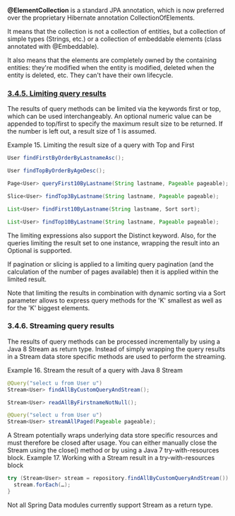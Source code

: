 	
__@ElementCollection__ is a standard JPA annotation, which is now preferred over the proprietary 
	Hibernate annotation CollectionOfElements.

It means that the collection is not a collection of entities, but a collection of simple types (Strings, etc.) 
	or a collection of embeddable elements (class annotated with @Embeddable).

It also means that the elements are completely owned by the containing entities: 
	they're modified when the entity is modified, deleted when the entity is deleted, etc. 
	They can't have their own lifecycle.
	

### [3.4.5. Limiting query results](https://docs.spring.io/spring-data/jpa/docs/current/reference/html/#repositories.limit-query-result)
The results of query methods can be limited via the keywords first or top, which can be used interchangeably. An optional numeric value can be appended to top/first to specify the maximum result size to be returned. If the number is left out, a result size of 1 is assumed.

Example 15. Limiting the result size of a query with Top and First
```java
User findFirstByOrderByLastnameAsc();

User findTopByOrderByAgeDesc();

Page<User> queryFirst10ByLastname(String lastname, Pageable pageable);

Slice<User> findTop3ByLastname(String lastname, Pageable pageable);

List<User> findFirst10ByLastname(String lastname, Sort sort);

List<User> findTop10ByLastname(String lastname, Pageable pageable);
```
The limiting expressions also support the Distinct keyword. Also, for the queries limiting the result set to one instance, wrapping the result into an Optional is supported.

If pagination or slicing is applied to a limiting query pagination (and the calculation of the number of pages available) then it is applied within the limited result.

Note that limiting the results in combination with dynamic sorting via a Sort parameter allows to express query methods for the 'K' smallest as well as for the 'K' biggest elements.

### 3.4.6. Streaming query results
The results of query methods can be processed incrementally by using a Java 8 Stream<T> as return type. Instead of simply wrapping the query results in a Stream data store specific methods are used to perform the streaming.

Example 16. Stream the result of a query with Java 8 Stream<T>
```java
@Query("select u from User u")
Stream<User> findAllByCustomQueryAndStream();

Stream<User> readAllByFirstnameNotNull();

@Query("select u from User u")
Stream<User> streamAllPaged(Pageable pageable);
```
A Stream potentially wraps underlying data store specific resources and must therefore be closed after usage. You can either manually close the Stream using the close() method or by using a Java 7 try-with-resources block.
Example 17. Working with a Stream<T> result in a try-with-resources block
```java
try (Stream<User> stream = repository.findAllByCustomQueryAndStream()) {
  stream.forEach(…);
}
```
Not all Spring Data modules currently support Stream<T> as a return type.